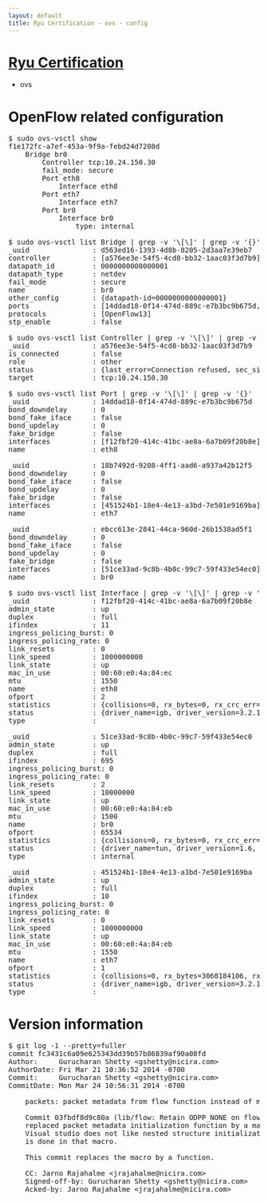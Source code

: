 ```yaml
---
layout: default
title: Ryu Certification - ovs - config
---
```

# [Ryu Certification](http://osrg.github.io/ryu/certification.html)
* ovs 

# OpenFlow related configuration
<pre>
$ sudo ovs-vsctl show
f1e172fc-a7ef-453a-9f9a-febd24d7208d
    Bridge br0
        Controller tcp:10.24.150.30
        fail_mode: secure
        Port eth8
            Interface eth8
        Port eth7
            Interface eth7
        Port br0
            Interface br0
                type: internal

$ sudo ovs-vsctl list Bridge | grep -v '\[\]' | grep -v '{}'
_uuid               : d563ed16-1393-4d8b-8205-2d3aa7e39eb7
controller          : [a576ee3e-54f5-4cd8-bb32-1aac03f3d7b9]
datapath_id         : 0000000000000001
datapath_type       : netdev
fail_mode           : secure
name                : br0
other_config        : {datapath-id=0000000000000001}
ports               : [14ddad18-0f14-474d-889c-e7b3bc9b675d, 18b7492d-9208-4ff1-aad6-a937a42b12f5, ebcc613e-2841-44ca-960d-26b1538ad5f1]
protocols           : [OpenFlow13]
stp_enable          : false

$ sudo ovs-vsctl list Controller | grep -v '\[\]' | grep -v '{}'
_uuid               : a576ee3e-54f5-4cd8-bb32-1aac03f3d7b9
is_connected        : false
role                : other
status              : {last_error=Connection refused, sec_since_connect=382, sec_since_disconnect=3, state=BACKOFF}
target              : tcp:10.24.150.30

$ sudo ovs-vsctl list Port | grep -v '\[\]' | grep -v '{}'
_uuid               : 14ddad18-0f14-474d-889c-e7b3bc9b675d
bond_downdelay      : 0
bond_fake_iface     : false
bond_updelay        : 0
fake_bridge         : false
interfaces          : [f12fbf20-414c-41bc-ae8a-6a7b09f20b8e]
name                : eth8

_uuid               : 18b7492d-9208-4ff1-aad6-a937a42b12f5
bond_downdelay      : 0
bond_fake_iface     : false
bond_updelay        : 0
fake_bridge         : false
interfaces          : [451524b1-18e4-4e13-a3bd-7e501e9169ba]
name                : eth7

_uuid               : ebcc613e-2841-44ca-960d-26b1538ad5f1
bond_downdelay      : 0
bond_fake_iface     : false
bond_updelay        : 0
fake_bridge         : false
interfaces          : [51ce33ad-9c8b-4b0c-99c7-59f433e54ec0]
name                : br0

$ sudo ovs-vsctl list Interface | grep -v '\[\]' | grep -v '{}'
_uuid               : f12fbf20-414c-41bc-ae8a-6a7b09f20b8e
admin_state         : up
duplex              : full
ifindex             : 11
ingress_policing_burst: 0
ingress_policing_rate: 0
link_resets         : 0
link_speed          : 1000000000
link_state          : up
mac_in_use          : 00:60:e0:4a:84:ec
mtu                 : 1550
name                : eth8
ofport              : 2
statistics          : {collisions=0, rx_bytes=0, rx_crc_err=0, rx_dropped=0, rx_errors=0, rx_frame_err=0, rx_over_err=0, rx_packets=0, tx_bytes=5161272, tx_dropped=0, tx_errors=0, tx_packets=55030}
status              : {driver_name=igb, driver_version=3.2.10-k, firmware_version=3.10-0}
type                : 

_uuid               : 51ce33ad-9c8b-4b0c-99c7-59f433e54ec0
admin_state         : up
duplex              : full
ifindex             : 695
ingress_policing_burst: 0
ingress_policing_rate: 0
link_resets         : 2
link_speed          : 10000000
link_state          : up
mac_in_use          : 00:60:e0:4a:84:eb
mtu                 : 1500
name                : br0
ofport              : 65534
statistics          : {collisions=0, rx_bytes=0, rx_crc_err=0, rx_dropped=0, rx_errors=0, rx_frame_err=0, rx_over_err=0, rx_packets=0, tx_bytes=0, tx_dropped=0, tx_errors=0, tx_packets=0}
status              : {driver_name=tun, driver_version=1.6, firmware_version=N/A}
type                : internal

_uuid               : 451524b1-18e4-4e13-a3bd-7e501e9169ba
admin_state         : up
duplex              : full
ifindex             : 10
ingress_policing_burst: 0
ingress_policing_rate: 0
link_resets         : 0
link_speed          : 1000000000
link_state          : up
mac_in_use          : 00:60:e0:4a:84:eb
mtu                 : 1550
name                : eth7
ofport              : 1
statistics          : {collisions=0, rx_bytes=3068184106, rx_crc_err=0, rx_dropped=0, rx_errors=0, rx_frame_err=0, rx_over_err=0, rx_packets=72685183, tx_bytes=0, tx_dropped=0, tx_errors=0, tx_packets=0}
status              : {driver_name=igb, driver_version=3.2.10-k, firmware_version=3.10-0}
type                : 
</pre>

# Version information
<pre>
$ git log -1 --pretty=fuller
commit fc3431c6a09e625343dd39b57b86839af90a08fd
Author:     Gurucharan Shetty &lt;gshetty@nicira.com&gt;
AuthorDate: Fri Mar 21 10:36:52 2014 -0700
Commit:     Gurucharan Shetty &lt;gshetty@nicira.com&gt;
CommitDate: Mon Mar 24 10:56:31 2014 -0700

    packets: packet metadata from flow function instead of macro.
    
    Commit 03fbdf8d9c80a (lib/flow: Retain ODPP_NONE on flow_extract())
    replaced packet metadata initialization function by a macro.
    Visual studio does not like nested structure initialization that
    is done in that macro.
    
    This commit replaces the macro by a function.
    
    CC: Jarno Rajahalme &lt;jrajahalme@nicira.com&gt;
    Signed-off-by: Gurucharan Shetty &lt;gshetty@nicira.com&gt;
    Acked-by: Jarno Rajahalme &lt;jrajahalme@nicira.com&gt;
</pre>
